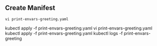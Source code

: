 ## Create Manifest

```
vi print-envars-greeting.yaml
```

kubectl apply  -f print-envars-greeting.yaml 
vi print-envars-greeting.yaml
kubectl apply  -f print-envars-greeting.yaml 
kubectl logs -f print-envars-greeting
